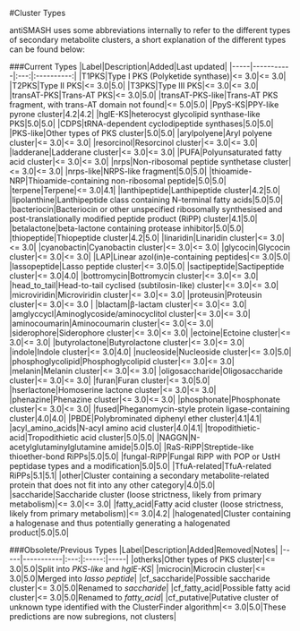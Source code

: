#Cluster Types

antiSMASH uses some abbreviations internally to refer to the different
types of secondary metabolite clusters, a short explanation of the different
types can be found below:

###Current Types
|Label|Description|Added|Last updated|
|-----|-----------|:---:|:----------:|
|<span id="t1pks">T1PKS</span>|Type I PKS (Polyketide synthase)|&lt;= 3.0|&lt;= 3.0|
|<span id="t2pks">T2PKS</span>|Type II PKS|&lt;= 3.0|5.0|
|<span id="t2pks">T3PKS</span>|Type III PKS|&lt;= 3.0|&lt;= 3.0|
|<span id="transatpks"><span id="transat-pks">transAT-PKS</span></span>|Trans-AT PKS|&lt;= 3.0|5.0|
|<span id="transatpks-like"><span id="transat-pks-like">transAT-PKS-like</span></span>|Trans-AT PKS fragment, with trans-AT domain not found|&lt;= 5.0|5.0|
|<span id="ppys-ks"><span id="ppysks">PpyS-KS</span></span>|PPY-like pyrone cluster|4.2|4.2|
|<span id="hgle-ks"><span id="hgleks">hglE-KS</span></span>|heterocyst glycolipid synthase-like PKS|5.0|5.0|
|<span id="cdps">CDPS</span>|tRNA-dependent cyclodipeptide synthases|5.0|5.0|
|<span id="pks-like">PKS-like</span>|Other types of PKS cluster|5.0|5.0|
|<span id="arylpolyene">arylpolyene</span>|Aryl polyene cluster|&lt;= 3.0|&lt;= 3.0|
|<span id="resorcinol">resorcinol</span>|Resorcinol cluster|&lt;= 3.0|&lt;= 3.0|
|<span id="ladderane">ladderane</span>|Ladderane cluster|&lt;= 3.0|&lt;= 3.0|
|<span id="pufa">PUFA</span>|Polyunsaturated fatty acid cluster|&lt;= 3.0|&lt;= 3.0|
|<span id="nrps">nrps</span>|Non-ribosomal peptide synthetase cluster|&lt;= 3.0|&lt;= 3.0|
|<span id="nrps-like"><span id="nrpsfragment">nrps-like</span></span>|NRPS-like fragment|5.0|5.0|
|<span id="thioamide-nrp">thioamide-NRP</span>|Thioamide-containing non-ribosomal peptide|5.0|5.0|
|<span id="terpene">terpene</span>|Terpene|&lt;= 3.0|4.1|
|<span id="lantipeptide"><span id="lanthipeptide">lanthipeptide</span></span>|Lanthipeptide cluster|4.2|5.0|
|<span id="lipolanthine">lipolanthine</span>|Lanthipeptide class containing N-terminal fatty acids|5.0|5.0|
|<span id="bacteriocin">bacteriocin</span>|Bacteriocin or other unspecified ribosomally synthesised and post-translationally modified peptide product (RiPP) cluster|4.1|5.0|
|<span id="betalactone">betalactone</span>|beta-lactone containing protease inhibitor|5.0|5.0|
|<span id="thiopeptide">thiopeptide</span>|Thiopeptide cluster|4.2|5.0|
|<span id="linaridin">linaridin</span>|Linaridin cluster|&lt;= 3.0|&lt;= 3.0|
|<span id="cyanobactin">cyanobactin</span>|Cyanobactin cluster|&lt;= 3.0|&lt;= 3.0|
|<span id="glycocin">glycocin</span>|Glycocin cluster|&lt;= 3.0|&lt;= 3.0|
|<span id="lap">LAP</span>|Linear azol(in)e-containing peptides|&lt;= 3.0|5.0|
|<span id="lassopeptide">lassopeptide</span>|Lasso peptide cluster|&lt;= 3.0|5.0|
|<span id="sactipeptide">sactipeptide</span>|Sactipeptide cluster|&lt;= 3.0|4.0|
|<span id="bottromycin">bottromycin</span>|Bottromycin cluster|&lt;= 3.0|&lt;= 3.0|
|<span id="head_to_tail">head_to_tail</span>|Head-to-tail cyclised (subtilosin-like) cluster|&lt;= 3.0|&lt;= 3.0|
|<span id="microviridin">microviridin</span>|Microviridin cluster|&lt;= 3.0|&lt;= 3.0|
|<span id="proteusin">proteusin</span>|Proteusin cluster|&lt;= 3.0|&lt;= 3.0 |
|<span id="blactam">blactam</span>|&beta;-lactam cluster|&lt;= 3.0|&lt;= 3.0|
|<span id="amglyccycl">amglyccycl</span>|Aminoglycoside/aminocyclitol cluster|&lt;= 3.0|&lt;= 3.0|
|<span id="aminocoumarin">aminocoumarin</span>|Aminocoumarin cluster|&lt;= 3.0|&lt;= 3.0|
|<span id="siderophore">siderophore</span>|Siderophore cluster|&lt;= 3.0|&lt;= 3.0|
|<span id="ectoine">ectoine</span>|Ectoine cluster|&lt;= 3.0|&lt;= 3.0|
|<span id="butyrolactone">butyrolactone</span>|Butyrolactone cluster|&lt;= 3.0|&lt;= 3.0|
|<span id="indole">indole</span>|Indole cluster|&lt;= 3.0|4.0|
|<span id="nucleoside">nucleoside</span>|Nucleoside cluster|&lt;= 3.0|5.0|
|<span id="phosphoglycolipid">phosphoglycolipid</span>|Phosphoglycolipid cluster|&lt;= 3.0|&lt;= 3.0|
|<span id="melanin">melanin</span>|Melanin cluster|&lt;= 3.0|&lt;= 3.0|
|<span id="oligosaccharide">oligosaccharide</span>|Oligosaccharide cluster|&lt;= 3.0|&lt;= 3.0|
|<span id="furan">furan</span>|Furan cluster|&lt;= 3.0|5.0|
|<span id="hserlactone">hserlactone</span>|Homoserine lactone cluster|&lt;= 3.0|&lt;= 3.0|
|<span id="phenazine">phenazine</span>|Phenazine cluster|&lt;= 3.0|&lt;= 3.0|
|<span id="phosphonate">phosphonate</span>|Phosphonate cluster|&lt;= 3.0|&lt;= 3.0|
|<span id="fused">fused</span>|Pheganomycin-style protein ligase-containing cluster|4.0|4.0|
|<span id="pbde">PBDE</span>|Polybrominated diphenyl ether cluster|4.1|4.1|
|<span id="acyl_amino_acids">acyl_amino_acids</span>|N-acyl amino acid cluster|4.0|4.1|
|<span id="tropodithietic-acid">tropodithietic-acid</span>|Tropodithietic acid cluster|5.0|5.0|
|<span id="naggn">NAGGN</span>|N-acetylglutaminylglutamine amide|5.0|5.0|
|<span id="ras-ripp">RaS-RiPP</span>|Streptide-like thioether-bond RiPPs|5.0|5.0|
|<span id="fungal-ripp">fungal-RiPP</span>|Fungal RiPP with POP or UstH peptidase types and a modification|5.0|5.0|
|<span id="tfua-related">TfuA-related</span>|TfuA-related RiPPs|5.1|5.1|
|<span id="other">other</span>|Cluster containing a secondary metabolite-related protein that does not fit into any other category|4.0|5.0|
|<span id="saccharide">saccharide</span>|Saccharide cluster (loose strictness, likely from primary metabolism)|&lt;= 3.0|&lt;= 3.0|
|<span id="fatty_acid">fatty_acid</span>|Fatty acid cluster (loose strictness, likely from primary metabolism)|&lt;= 3.0|4.2|
|<span id="halogenated">halogenated</span>|Cluster containing a halogenase and thus potentially generating a halogenated product|5.0|5.0|

###Obsolete/Previous Types
|Label|Description|Added|Removed|Notes|
|-----|-----------|:---:|:-----:|-----|
|<span id="otherks">otherks</span>|Other types of PKS cluster|&lt;= 3.0|5.0|Split into *PKS-like* and *hglE-KS*|
|<span id="microcin">microcin</span>|Microcin cluster|&lt;= 3.0|5.0|Merged into *lasso peptide*|
|<span id="cf_saccharide">cf_saccharide</span>|Possible saccharide cluster|&lt;= 3.0|5.0|Renamed to *saccharide*|
|<span id="cf_fatty_acid">cf_fatty_acid</span>|Possible fatty acid cluster|&lt;= 3.0|5.0|Renamed to *fatty_acid*|
|<span id="cf_putative">cf_putative</span>|Putative cluster of unknown type identified with the ClusterFinder algorithm|&lt;= 3.0|5.0|These predictions are now subregions, not clusters|

